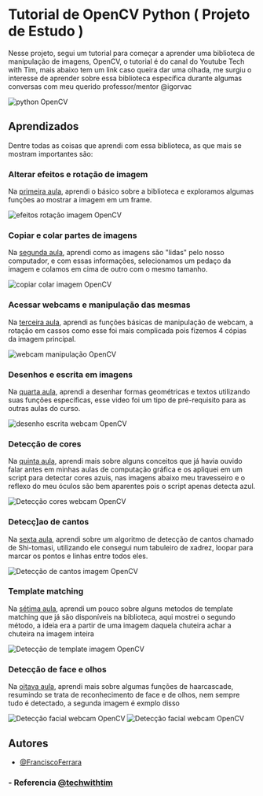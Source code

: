 
# Tutorial de OpenCV Python  ( Projeto de Estudo )

Nesse projeto, segui um tutorial para começar a aprender uma biblioteca de manipulação de imagens, OpenCV, o tutorial é do canal do Youtube Tech with Tim, mais abaixo tem um link caso queira dar uma olhada, me surgiu o interesse de aprender sobre essa biblioteca específica durante algumas conversas com meu querido professor/mentor @igorvac

![python OpenCV](https://github.com/FranciscoFerrara/OpenCV-Python-Tim/blob/main/ScreenShots/AopencvCapa.jpeg?raw=true)

## Aprendizados

Dentre todas as coisas que aprendi com essa biblioteca, as que mais se mostram importantes são:
### Alterar efeitos e rotação de imagem
Na [primeira aula](https://www.youtube.com/watch?v=qCR2Weh64h4&list=PLzMcBGfZo4-lUA8uGjeXhBUUzPYc6vZRn&index=1), aprendi o básico sobre a biblioteca e exploramos algumas funções ao mostrar a imagem em um frame.

![efeitos rotação imagem OpenCV](https://github.com/FranciscoFerrara/OpenCV-Python-Tim/blob/main/ScreenShots/zigor.png?raw=true)
### Copiar e colar partes de imagens
Na [segunda aula](https://www.youtube.com/watch?v=wlYPhdTbRmk&list=PLzMcBGfZo4-lUA8uGjeXhBUUzPYc6vZRn&index=3), aprendi como as imagens são "lidas" pelo nosso computador, e com essas informações, selecionamos um pedaço da imagem e colamos em cima de outro com o mesmo tamanho.

![copiar colar imagem OpenCV](https://github.com/FranciscoFerrara/OpenCV-Python-Tim/blob/main/ScreenShots/copiar%20e%20colar%20elemnetos.png?raw=true)
### Acessar webcams e manipulação das mesmas
Na [terceira aula](https://www.youtube.com/watch?v=rKcwcARdg9M&list=PLzMcBGfZo4-lUA8uGjeXhBUUzPYc6vZRn&index=3), aprendi as funções básicas de manipulação de webcam, a rotação em cassos como esse foi mais complicada pois fizemos 4 cópias da imagem principal.

![webcam manipulação OpenCV](https://github.com/FranciscoFerrara/OpenCV-Python-Tim/blob/main/ScreenShots/webcam%20e%20rota%C3%A7%C3%A3o.png?raw=true)
### Desenhos e escrita em imagens
Na [quarta aula](https://www.youtube.com/watch?v=bPSfyK_DJAg&list=PLzMcBGfZo4-lUA8uGjeXhBUUzPYc6vZRn&index=4), aprendi a desenhar formas geométricas e textos utilizando suas funções específicas, esse video foi um tipo de pré-requisito para as outras aulas do curso.

![desenho escrita webcam OpenCV](https://github.com/FranciscoFerrara/OpenCV-Python-Tim/blob/main/ScreenShots/desenho%20e%20escrita.png?raw=true)
### Detecção de cores
Na [quinta aula](https://www.youtube.com/watch?v=ddSo8Nb0mTw&list=PLzMcBGfZo4-lUA8uGjeXhBUUzPYc6vZRn&index=5), aprendi mais sobre alguns conceitos que já havia ouvido falar antes em minhas aulas de computação gráfica e os apliquei em um script para detectar cores azuis, nas imagens abaixo meu travesseiro e o reflexo do meu óculos são bem aparentes pois o script apenas detecta azul.

![Detecção cores webcam OpenCV](https://github.com/FranciscoFerrara/OpenCV-Python-Tim/blob/main/ScreenShots/detec%C3%A7%C3%A3o%20de%20cor.png?raw=true)
### Detecç]ao de cantos
Na [sexta aula](https://www.youtube.com/watch?v=I7lCpTOfxF4&list=PLzMcBGfZo4-lUA8uGjeXhBUUzPYc6vZRn&index=6), aprendi sobre um algoritmo de detecção de cantos chamado de Shi-tomasi, utilizando ele consegui num tabuleiro de xadrez, loopar para marcar os pontos e linhas entre todos eles.

![Detecção de cantos imagem OpenCV](https://github.com/FranciscoFerrara/OpenCV-Python-Tim/blob/main/ScreenShots/detec%C3%A7%C3%A3o%20de%20cantos.png?raw=true)
### Template matching
Na [sétima aula](https://www.youtube.com/watch?v=T-0lZWYWE9Y&list=PLzMcBGfZo4-lUA8uGjeXhBUUzPYc6vZRn&index=7), aprendi um pouco sobre alguns metodos de template matching que já são disponíveis na biblioteca, aqui mostrei o segundo método, a ideia era a partir de uma imagem daquela chuteira achar a chuteira na imagem inteira

![Detecção de template imagem OpenCV](https://github.com/FranciscoFerrara/OpenCV-Python-Tim/blob/main/ScreenShots/template%20macthing.png?raw=true)
### Detecção de face e olhos
Na [oitava aula](https://www.youtube.com/watch?v=mPCZLOVTEc4&list=PLzMcBGfZo4-lUA8uGjeXhBUUzPYc6vZRn&index=8), aprendi mais sobre algumas funções de haarcascade, resumindo se trata de reconhecimento de face e de olhos, nem sempre tudo é detectado, a segunda imagem é exmplo disso

![Detecção facial webcam OpenCV](https://github.com/FranciscoFerrara/OpenCV-Python-Tim/blob/main/ScreenShots/reconhecimento%20facial1.png?raw=true)
![Detecção facial webcam OpenCV](https://github.com/FranciscoFerrara/OpenCV-Python-Tim/blob/main/ScreenShots/reconhecimento%20facial2.png?raw=true)


## Autores

- [@FranciscoFerrara](https://www.github.com/FranciscoFerrara)
### - Referencia [@techwithtim](https://www.github.com/techwithtim)

